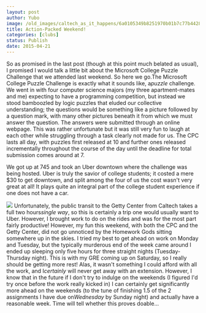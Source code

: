 ```yaml
---
layout: post
author: Yubo
image: /old_images/caltech_as_it_happens/6a0105349b8251970b01b7c77b4428970b.jpg
title: Action-Packed Weekend! 
categories: [clubs]
status: Publish
date: 2015-04-21
---
```


So as promised in the last post (though at this point much belated as usual), I promised I would talk a little bit about the Microsoft College Puzzle Challenge that we attended last weekend. So here we go.The Microsoft College Puzzle Challenge is exactly what it sounds like, a*puzzle* challenge. We went in with four computer science majors (my three apartment-mates and me) expecting to have a programming competition, but instead we stood bamboozled by logic puzzles that eluded our collective understanding; the questions would be something like a picture followed by a question mark, with many other pictures beneath it from which we must answer the question. The answers were submitted through an online webpage. This was rather unfortunate but it was still very fun to laugh at each other while struggling through a task clearly not made for us. The CPC lasts all day, with puzzles first released at 10 and further ones released incrementally throughout the course of the day until the deadline for total submission comes around at 7.

We got up at 745 and took an Uber downtown where the challenge was being hosted. Uber is truly the savior of college students; it costed a mere $30 to get downtown, and split among the four of us the cost wasn't very great at all! It plays quite an integral part of the college student experience if one does not have a car.


![](/old_images/caltech_as_it_happens/6a0105349b8251970b01bb081f3e31970d.jpg)
Unfortunately, the public transit to the Getty Center from Caltech takes a full two hours*single way*, so this is certainly a trip one would usually want to Uber. However, I brought work to do on the rides and was for the most part fairly productive!
However, my fun this weekend, with both the CPC and the Getty Center, did not go unnoticed by the Homework Gods sitting somewhere up in the skies. I tried my best to get ahead on work on Monday and Tuesday, but the typically murderous end of the week came around I ended up sleeping only five hours for three straight nights (Tuesday-Thursday night). This is with my GRE coming up on Saturday, so I really should be getting more rest! Alas, it wasn't something I could afford with all the work, and I*certainly* will never get away with an extension. However, I know that in the future if I don't try to indulge on the weekends (I figured I'd try once before the work really kicked in) I can certainly get significantly more ahead on the weekends (to the tune of finishing 1.5 of the 2 assignments I have due on*Wednesday* by Sunday night) and actually have a reasonable week. Time will tell whether this proves doable...


